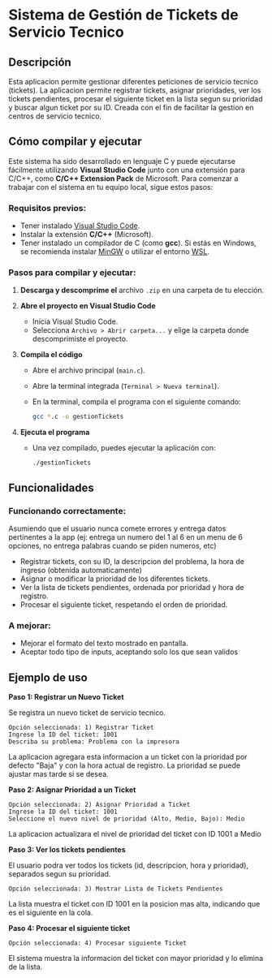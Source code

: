# Sistema de Gestión de Tickets de Servicio Tecnico

## Descripción

Esta aplicacion permite gestionar diferentes peticiones de servicio tecnico (tickets). La aplicacion permite registrar tickets, asignar prioridades, ver los tickets pendientes, procesar el siguiente ticket en la lista segun su prioridad y buscar algun ticket por su ID. Creada con el fin de facilitar la gestion en centros de servicio tecnico.

## Cómo compilar y ejecutar
Este sistema ha sido desarrollado en lenguaje C y puede ejecutarse fácilmente utilizando **Visual Studio Code** junto con una extensión para C/C++, como **C/C++ Extension Pack** de Microsoft. Para comenzar a trabajar con el sistema en tu equipo local, sigue estos pasos:

### Requisitos previos:

- Tener instalado [Visual Studio Code](https://code.visualstudio.com/).
- Instalar la extensión **C/C++** (Microsoft).
- Tener instalado un compilador de C (como **gcc**). Si estás en Windows, se recomienda instalar [MinGW](https://www.mingw-w64.org/) o utilizar el entorno [WSL](https://learn.microsoft.com/en-us/windows/wsl/).

### Pasos para compilar y ejecutar:

1. **Descarga y descomprime el** archivo `.zip` en una carpeta de tu elección.
2. **Abre el proyecto en Visual Studio Code**
    - Inicia Visual Studio Code.
    - Selecciona `Archivo > Abrir carpeta...` y elige la carpeta donde descomprimiste el proyecto.
3. **Compila el código**
    - Abre el archivo principal (`main.c`).
    - Abre la terminal integrada (`Terminal > Nueva terminal`).
    - En la terminal, compila el programa con el siguiente comando:
        
        ```bash
        gcc *.c -o gestionTickets
        ```
        
4. **Ejecuta el programa**
    - Una vez compilado, puedes ejecutar la aplicación con:
        
        ```
        ./gestionTickets
        ```
        

## Funcionalidades

### Funcionando correctamente:
Asumiendo que el usuario nunca comete errores y entrega datos pertinentes a la app (ej: entrega un numero del 1 al 6 en un menu de 6 opciones, no entrega palabras cuando se piden numeros, etc)

- Registrar tickets, con su ID, la descripcion del problema, la hora de ingreso (obtenida automaticamente)
- Asignar o modificar la prioridad de los diferentes tickets.
- Ver la lista de tickets pendientes, ordenada por prioridad y hora de registro.
- Procesar el siguiente ticket, respetando el orden de prioridad.

### A mejorar:

- Mejorar el formato del texto mostrado en pantalla.
- Aceptar todo tipo de inputs, aceptando solo los que sean validos

## Ejemplo de uso

**Paso 1: Registrar un Nuevo Ticket**

Se registra un nuevo ticket de servicio tecnico.

```
Opción seleccionada: 1) Registrar Ticket
Ingrese la ID del ticket: 1001
Describa su problema: Problema con la impresora
```

La aplicacion agregara esta informacion a un ticket con la prioridad por defecto "Baja" y con la hora actual de registro. La prioridad se puede ajustar mas tarde si se desea.

**Paso 2: Asignar Prioridad a un Ticket**

```
Opción seleccionada: 2) Asignar Prioridad a Ticket
Ingrese la ID del ticket: 1001
Seleccione el nuevo nivel de prioridad (Alto, Medio, Bajo): Medio
```

La aplicacion actualizara el nivel de prioridad del ticket con ID 1001 a Medio

**Paso 3: Ver los tickets pendientes**

El usuario podra ver todos los tickets (id, descripcion, hora y prioridad), separados segun su prioridad.

```
Opción seleccionada: 3) Mostrar Lista de Tickets Pendientes
```

La lista muestra el ticket con ID 1001 en la posicion mas alta, indicando que es el siguiente en la cola.

**Paso 4: Procesar el siguiente ticket**

```
Opción seleccionada: 4) Procesar siguiente Ticket
```
El sistema muestra la informacion del ticket con mayor prioridad y lo elimina de la lista.
